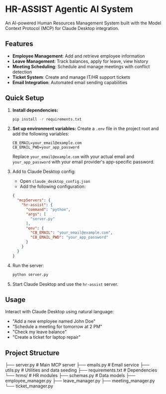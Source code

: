 # HR-ASSIST Agentic AI System

An AI-powered Human Resources Management System built with the Model Context Protocol (MCP) for Claude Desktop integration.

## Features

- **Employee Management**: Add and retrieve employee information
- **Leave Management**: Track balances, apply for leave, view history
- **Meeting Scheduling**: Schedule and manage meetings with conflict detection
- **Ticket System**: Create and manage IT/HR support tickets
- **Email Integration**: Automated email sending capabilities

## Quick Setup

1. **Install dependencies:**
   ```bash
   pip install -r requirements.txt
   ```
2. **Set up environment variables:**
   Create a `.env` file in the project root and add the following variables:
   ```
   CB_EMAIL=your_email@example.com
   CB_EMAIL_PWD=your_app_password
   ```
   Replace `your_email@example.com` with your actual email and `your_app_password` with your email provider's app-specific password.

3. Add to Claude Desktop config:
   - Open `claude_desktop_config.json`
   - Add the following configuration:
   ```json
   {
     "mcpServers": {
       "hr-assist": {
         "command": "python",
         "args": [
           "server.py"
         ],
         "env": {
           "CB_EMAIL": "your_email@example.com",
           "CB_EMAIL_PWD": "your_app_password"
         }
       }
     }
   }
   ```

4. Run the server:
   ```bash
   python server.py
   ```

5. Start Claude Desktop and use the `hr-assist` server.

## Usage
Interact with Claude Desktop using natural language:

- "Add a new employee named John Doe"
- "Schedule a meeting for tomorrow at 2 PM"
- "Check my leave balance"
- "Create a ticket for laptop repair"

## Project Structure
├── server.py          # Main MCP server
├── emails.py          # Email service
├── utils.py           # Utilities and data seeding
├── requirements.txt   # Dependencies
└── hrms/             # HR modules
    ├── schemas.py    # Data models
    ├── employee_manager.py
    ├── leave_manager.py
    ├── meeting_manager.py
    └── ticket_manager.py
    


